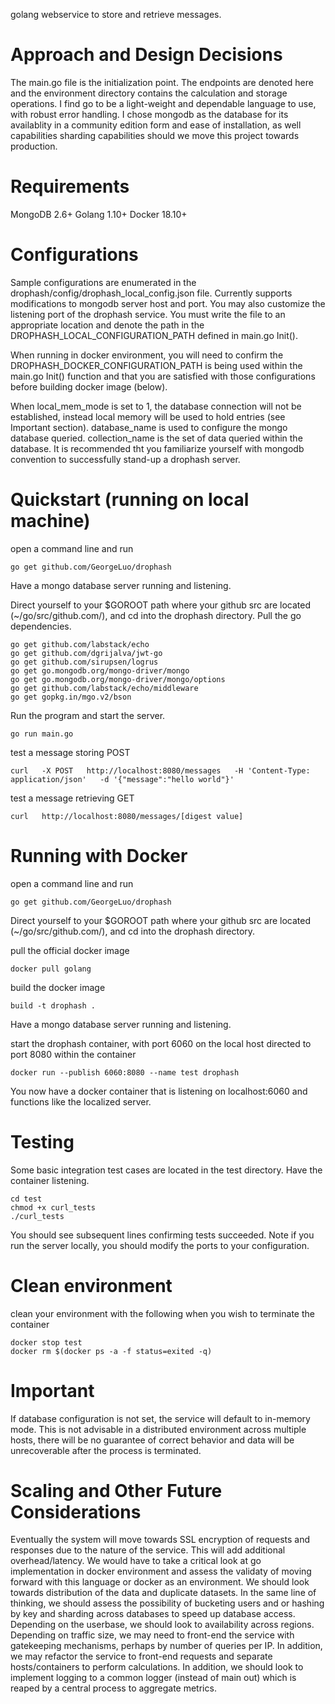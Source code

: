 golang webservice to store and retrieve messages.

# Approach and Design Decisions
The main.go file is the initialization point. The endpoints are denoted here and the environment directory contains the calculation and storage operations. I find go to be a light-weight and dependable language to use, with robust error handling. I chose mongodb as the database for its availablity in a community edition form and ease of installation, as well capabilities sharding capabilities should we move this project towards production.
# Requirements
MongoDB 2.6+
Golang 1.10+
Docker 18.10+

# Configurations
Sample configurations are enumerated in the drophash/config/drophash_local_config.json file. Currently supports modifications to mongodb server host and port. You may also customize the listening port of the drophash service. You must write the file to an appropriate location and denote the path in the DROPHASH_LOCAL_CONFIGURATION_PATH defined in main.go Init().

When running in docker environment, you will need to confirm the DROPHASH_DOCKER_CONFIGURATION_PATH is being used within the main.go Init() function and that you are satisfied with those configurations before building docker image (below).

When local_mem_mode is set to 1, the database connection will not be established, instead local memory will be used to hold entries (see Important section).
database_name is used to configure the mongo database queried. collection_name is the set of data queried within the database. It is recommended tht you familiarize yourself with mongodb convention to successfully stand-up a drophash server.


# Quickstart (running on local machine)
open a command line and run
```
go get github.com/GeorgeLuo/drophash
```
Have a mongo database server running and listening.

Direct yourself to your $GOROOT path where your github src are located (~/go/src/github.com/), and cd into the drophash directory. Pull the go dependencies.
```
go get github.com/labstack/echo
go get github.com/dgrijalva/jwt-go
go get github.com/sirupsen/logrus
go get go.mongodb.org/mongo-driver/mongo
go get go.mongodb.org/mongo-driver/mongo/options
go get github.com/labstack/echo/middleware
go get gopkg.in/mgo.v2/bson
```
Run the program and start the server.
```
go run main.go
```

test a message storing POST
```
curl   -X POST   http://localhost:8080/messages   -H 'Content-Type: application/json'   -d '{"message":"hello world"}'
```
test a message retrieving GET
```
curl   http://localhost:8080/messages/[digest value]
```
# Running with Docker
open a command line and run
```
go get github.com/GeorgeLuo/drophash
```
Direct yourself to your $GOROOT path where your github src are located (~/go/src/github.com/), and cd into the drophash directory.

pull the official docker image
```
docker pull golang
```
build the docker image
```
build -t drophash .
```
Have a mongo database server running and listening.

start the drophash container, with port 6060 on the local host directed to port 8080 within the container
```
docker run --publish 6060:8080 --name test drophash
```

You now have a docker container that is listening on localhost:6060 and functions like the localized server.

# Testing
Some basic integration test cases are located in the test directory. Have the container listening.
```
cd test
chmod +x curl_tests 
./curl_tests
```
You should see subsequent lines confirming tests succeeded. Note if you run the server locally, you should modify the ports to your configuration.
# Clean environment
clean your environment with the following when you wish to terminate the container
```
docker stop test
docker rm $(docker ps -a -f status=exited -q)
```
# Important
If database configuration is not set, the service will default to in-memory mode. This is not advisable in a distributed environment across multiple hosts, there will be no guarantee of correct behavior and data will be unrecoverable after the process is terminated.

# Scaling and Other Future Considerations
Eventually the system will move towards SSL encryption of requests and responses due to the nature of the service. This will add additional overhead/latency. We would have to take a critical look at go implementation in docker environment and assess the validaty of moving forward with this language or docker as an environment. We should look towards distribution of the data and duplicate datasets. In the same line of thinking, we should assess the possibility of bucketing users and or hashing by key and sharding across databases to speed up database access. Depending on the userbase, we should look to availability across regions. Depending on traffic size, we may need to front-end the service with gatekeeping mechanisms, perhaps by number of queries per IP. In addition, we may refactor the service to front-end requests and separate hosts/containers to perform calculations. In addition, we should look to implement logging to a common logger (instead of main out) which is reaped by a central process to aggregate metrics.
